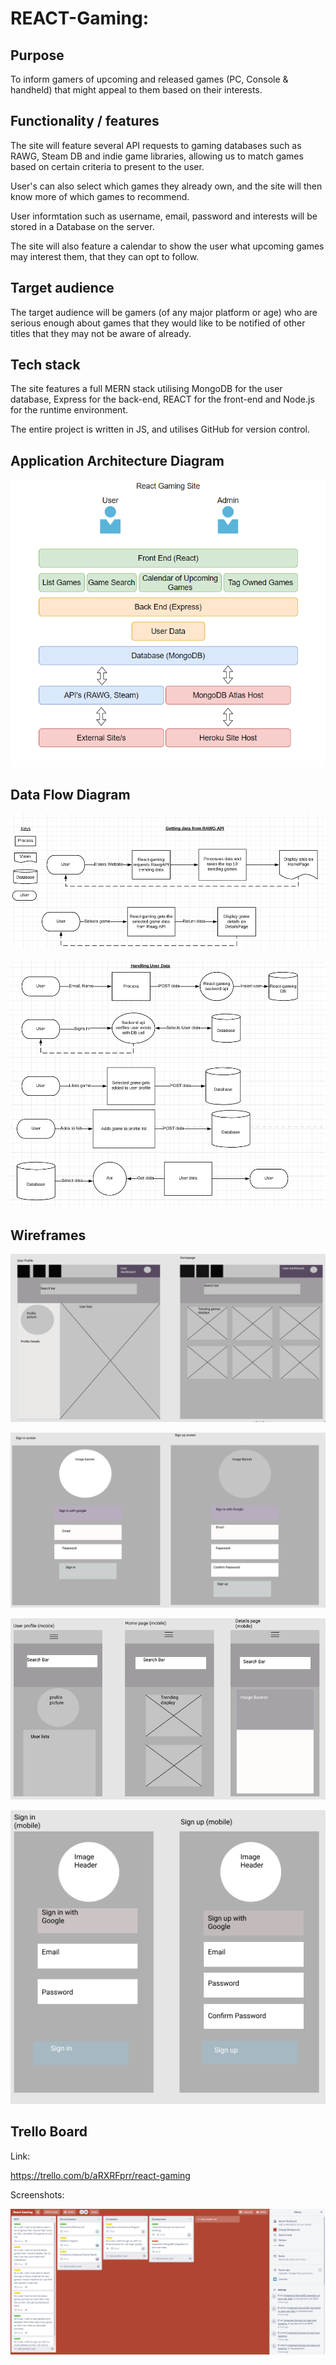 # REACT-Gaming:
 
## Purpose
To inform gamers of upcoming and released games (PC, Console & handheld) that might appeal to them based on their interests.
 
## Functionality / features
The site will feature several API requests to gaming databases such as RAWG, Steam DB and indie game libraries, allowing us to match games based on certain criteria to present to the user.
 
User's can also select which games they already own, and the site will then know more of which games to recommend.
 
User informtation such as username, email, password and interests will be stored in a Database on the server.
 
The site will also feature a calendar to show the user what upcoming games may interest them, that they can opt to follow.
 
## Target audience
The target audience will be gamers (of any major platform or age) who are serious enough about games that they would like to be notified of other titles that they may not be aware of already.
 
## Tech stack
The site features a full MERN stack utilising MongoDB for the user database, Express for the back-end, REACT for the front-end and Node.js for the runtime environment.
 
The entire project is written in JS, and utilises GitHub for version control.

## Application Architecture Diagram
![Application Architecture Diagram](Architect_Diagram.png)

## Data Flow Diagram

![](docs/rawgApi.png)

![](docs/userData.png)

## Wireframes

![](docs/wireframeDesktop1.png)

![](docs/wireframeDesktop2.png)

![](docs/wireframeMobile1.png)

![](docs/wireframeMobile2.png)

## Trello Board

Link: 

https://trello.com/b/aRXRFprr/react-gaming

Screenshots:

![Trello Image 1](Trello01.png)